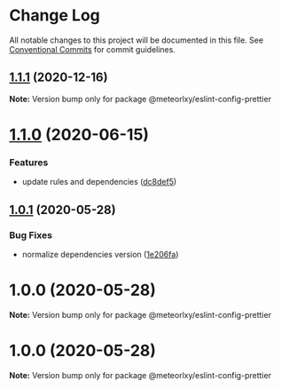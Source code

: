 # Change Log

All notable changes to this project will be documented in this file.
See [Conventional Commits](https://conventionalcommits.org) for commit guidelines.

## [1.1.1](http://git.code.oa.com/javascript/rules/compare/@meteorlxy/eslint-config-prettier@1.1.0...@meteorlxy/eslint-config-prettier@1.1.1) (2020-12-16)

**Note:** Version bump only for package @meteorlxy/eslint-config-prettier

# [1.1.0](http://git.code.oa.com/javascript/rules/compare/@meteorlxy/eslint-config-prettier@1.0.1...@meteorlxy/eslint-config-prettier@1.1.0) (2020-06-15)

### Features

- update rules and dependencies ([dc8def5](http://git.code.oa.com/javascript/rules/commits/dc8def5c54a71eb968029c37f6589e5668f04d52))

## [1.0.1](http://git.code.oa.com/javascript/rules/compare/@meteorlxy/eslint-config-prettier@1.0.0...@meteorlxy/eslint-config-prettier@1.0.1) (2020-05-28)

### Bug Fixes

- normalize dependencies version ([1e206fa](http://git.code.oa.com/javascript/rules/commits/1e206faa32ccbc82d46b53981a656bc58726e3f8))

# 1.0.0 (2020-05-28)

**Note:** Version bump only for package @meteorlxy/eslint-config-prettier

# 1.0.0 (2020-05-28)

**Note:** Version bump only for package @meteorlxy/eslint-config-prettier

